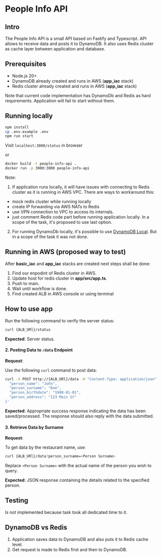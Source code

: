 # People Info API

## Intro

The People Info API is a small API based on Fastify and Typescript. API allows to receive data and posts it to DynamoDB. It also uses Redis cluster as cache layer between application and database.

## Prerequisites

- Node.js 20+
- DynamoDB already created and runs in AWS (**app_iac** stack)
- Redis cluster already created and runs in AWS (**app_iac** stack)

Note that current code implementation has DynamoDb and Redis as hard requirements. Application will fail to start without them.

## Running locally

```sh
npm install
cp .env.example .env
npm run start
```
Visit `localhost:3000/status` in browser

or

```sh
docker build -t people-info-api .
docker run -p 3000:3000 people-info-api
```

Note: 
1. If application runs locally, it will have issues with connecting to Redis cluster as it is running in AWS VPC. There are ways to workaround this:
- mock redis cluster while running locally 
- create IP forwarding via AWS NATs to Redis
- use VPN connection to VPC to access its internals.
- just comment Redis code part before running application locally.
In a scope of the task, it's proposed to use last option.
2. For running DynamoDb locally, it's possible to use [DynamoDB Local](https://docs.aws.amazon.com/amazondynamodb/latest/developerguide/DynamoDBLocal.html). But in a scope of the task it was not done.

## Running in AWS (proposed way to test)
After **basic_iac** and **app_iac** stacks are created next steps shall be done:
1. Find our enpodint of Redis cluster in AWS.
2. Update host for redis cluster in **app/src/app.ts**.
3. Push to main.
4. Wait until workflow is done.
5. Find created ALB in AWS console or using terminal

## How to use app

Run the following command to verify the server status:

```bash
curl {ALB_URl}/status
```
**Expected**: Server status.

#### 2. Posting Data to `/data` Endpoint

**Request**:

Use the following `curl` command to post data:

```bash
curl -X POST http://{ALB_URl}/data -H "Content-Type: application/json" -d '{
  "person_name": "John",
  "person_surname": "Doe",
  "person_birthdate": "1990-01-01",
  "person_address": "123 Main St"
}'
```

**Expected**: Appropriate success response indicating the data has been saved/processed. The response should also reply with the data submitted.

#### 3. Retrieve Data by Surname

**Request**:

To get data by the restaurant name, use:

```bash
curl {ALB_URl}/data?person_surname=<Person Surname>
```

Replace `<Person Surname>` with the actual name of the person you wish to query.

**Expected**: JSON response containing the details related to the specified person.


## Testing
Is not implemented because task took all dedicated time to it.

## DynamoDB vs Redis
1. Application saves data to DynamoDB and also puts it to Redis cache level. 
2. Get request is made to Redis first and then to DynamoDB.
